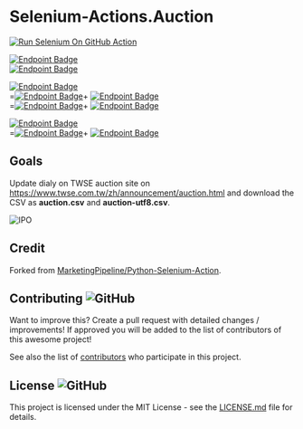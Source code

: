 # Selenium-Actions.Auction
[![Run Selenium On GitHub Action](https://github.com/wenchiehlee/Selenium-Actions.Auction/actions/workflows/Selenium-Action.yaml/badge.svg)](https://github.com/wenchiehlee/Selenium-Actions.Auction/actions/workflows/Selenium-Action.yaml)

[![Endpoint Badge](https://img.shields.io/endpoint?url=https://raw.githubusercontent.com/wenchiehlee/Selenium-Actions.Auction/main/total.json)](total.csv)<br>
[![Endpoint Badge](https://img.shields.io/endpoint?url=https://raw.githubusercontent.com/wenchiehlee/Selenium-Actions.Auction/main/cancel.json)](cancel.csv)<br>

[![Endpoint Badge](https://img.shields.io/endpoint?url=https://raw.githubusercontent.com/wenchiehlee/Selenium-Actions.Auction/main/auction-company.json)](auction-company.csv)<br>
=[![Endpoint Badge](https://img.shields.io/endpoint?url=https://raw.githubusercontent.com/wenchiehlee/Selenium-Actions.Auction/main/auction-company-filter.json)](auction-company-filter.csv)+
[![Endpoint Badge](https://img.shields.io/endpoint?url=https://raw.githubusercontent.com/wenchiehlee/Selenium-Actions.Auction/main/auction-company-inno.json)](auction-company-inno.csv)<br>
=[![Endpoint Badge](https://img.shields.io/endpoint?url=https://raw.githubusercontent.com/wenchiehlee/Selenium-Actions.Auction/main/auctioned.json)](auctioned.csv)+
[![Endpoint Badge](https://img.shields.io/endpoint?url=https://raw.githubusercontent.com/wenchiehlee/Selenium-Actions.Auction/main/tobe-auctioned.json)](tobe-auctioned.csv)<br>

[![Endpoint Badge](https://img.shields.io/endpoint?url=https://raw.githubusercontent.com/wenchiehlee/Selenium-Actions.Auction/main/auctioned.json)](auctioned.csv)<br>
=[![Endpoint Badge](https://img.shields.io/endpoint?url=https://raw.githubusercontent.com/wenchiehlee/Selenium-Actions.Auction/main/auctioned-filter.json)](auctioned-filter.csv)+
[![Endpoint Badge](https://img.shields.io/endpoint?url=https://raw.githubusercontent.com/wenchiehlee/Selenium-Actions.Auction/main/auctioned-inno.json)](auctioned-inno.csv)<br>



## Goals
Update dialy on TWSE auction site on https://www.twse.com.tw/zh/announcement/auction.html and download the CSV as **auction.csv** and **auction-utf8.csv**.

![IPO](http://www.plantuml.com/plantuml/proxy?cache=no&fmt=svg&src=https://raw.githubusercontent.com/wenchiehlee/Selenium-Actions.Auction/refs/heads/main/IPO.plantuml)

## Credit
Forked from [MarketingPipeline/Python-Selenium-Action](https://github.com/MarketingPipeline/Python-Selenium-Action).
  
## Contributing ![GitHub](https://img.shields.io/github/contributors/wenchiehlee/Selenium-Actions.Auction)
Want to improve this? Create a pull request with detailed changes / improvements! If approved you will be added to the list of contributors of this awesome project!


See also the list of
[contributors](https://github.com/wenchiehlee/Selenium-Actions.Auction/graphs/contributors) who
participate in this project.

## License ![GitHub](https://img.shields.io/github/license/wenchiehlee/Selenium-Actions.Auction)

This project is licensed under the MIT License - see the
[LICENSE.md](https://raw.githubusercontent.com/wenchiehlee/Selenium-Actions.Auction/refs/heads/main/LICENSE.md) file for
details.


